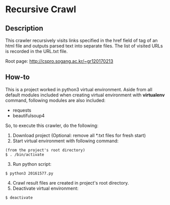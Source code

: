 # Recursive Crawl

## Description

This crawler recursively visits links specified in the href field of <a> tag of an html file and outputs parsed text into separate files. The list of visited URLs is recorded in the URL.txt file.

Root page: http://cspro.sogang.ac.kr/~gr120170213

## How-to

This is a project worked in python3 virtual environment. Aside from all default modules included when creating virtual environment with **virtualenv** command, following modules are also included:
* requests
* beautifulsoup4

So, to execute this crawler, do the following:
1. Download project
(Optional: remove all *.txt files for fresh start)
2. Start virtual environment with following command:
```
(from the project's root directory)
$ . /bin/activate
```
3. Run python script:
```
$ python3 20161577.py
```
4. Crawl result files are created in project's root directory.
5. Deactivate virtual environment:
```
$ deactivate
```
